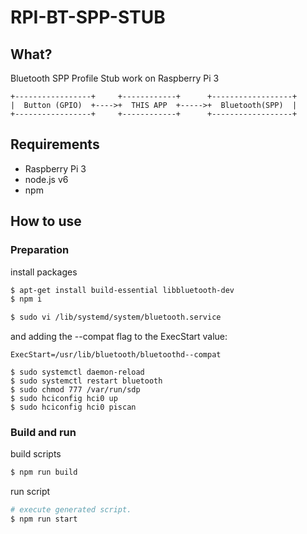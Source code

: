 # RPI-BT-SPP-STUB

## What?
Bluetooth SPP Profile Stub work on Raspberry Pi 3

```
+-----------------+     +------------+      +------------------+
|  Button (GPIO)  +---->+  THIS APP  +----->+  Bluetooth(SPP)  |
+-----------------+     +------------+      +------------------+
```

## Requirements
- Raspberry Pi 3
- node.js v6
- npm

## How to use

### Preparation

install packages
```bash
$ apt-get install build-essential libbluetooth-dev
$ npm i
```

```bash
$ sudo vi /lib/systemd/system/bluetooth.service
```

and adding the --compat flag to the ExecStart value:

```
ExecStart=/usr/lib/bluetooth/bluetoothd--compat
```

```
$ sudo systemctl daemon-reload
$ sudo systemctl restart bluetooth
$ sudo chmod 777 /var/run/sdp
$ sudo hciconfig hci0 up
$ sudo hciconfig hci0 piscan
```

### Build and run

build scripts

```bash
$ npm run build
```

run script

```bash
# execute generated script.
$ npm run start
```